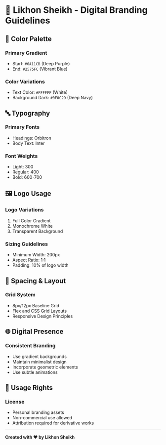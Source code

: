 # 🎨 Likhon Sheikh - Digital Branding Guidelines

## 🌈 Color Palette

### Primary Gradient
- Start: `#6A11CB` (Deep Purple)
- End: `#2575FC` (Vibrant Blue)

### Color Variations
- Text Color: `#FFFFFF` (White)
- Background Dark: `#0F0C29` (Deep Navy)

## 🔤 Typography

### Primary Fonts
- Headings: Orbitron
- Body Text: Inter

### Font Weights
- Light: 300
- Regular: 400
- Bold: 600-700

## 🖼️ Logo Usage

### Logo Variations
1. Full Color Gradient
2. Monochrome White
3. Transparent Background

### Sizing Guidelines
- Minimum Width: 200px
- Aspect Ratio: 1:1
- Padding: 10% of logo width

## 📐 Spacing & Layout

### Grid System
- 8px/12px Baseline Grid
- Flex and CSS Grid Layouts
- Responsive Design Principles

## 🌐 Digital Presence

### Consistent Branding
- Use gradient backgrounds
- Maintain minimalist design
- Incorporate geometric elements
- Use subtle animations

## 📝 Usage Rights

### License
- Personal branding assets
- Non-commercial use allowed
- Attribution required for derivative works

---

**Created with ❤️ by Likhon Sheikh**
